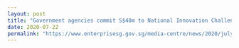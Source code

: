 ```yaml
---
layout: post
title: "Government agencies commit S$40m to National Innovation Challenges"
date: 2020-07-22
permalink: "https://www.enterprisesg.gov.sg/media-centre/news/2020/july/government-agencies-commit-s40m-to-national-innovation-challenges"
---
```


